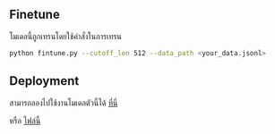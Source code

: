 ## Finetune
โมเดลนี้ถูกเทรนโดยใช้คำสั่งในการเทรน
```bash
python fintune.py --cutoff_len 512 --data_path <your_data.jsonl>
```
## Deployment 

สามารถลองไปใช้งานโมเดลตัวนี้ได้ [ที่นี่](https://colab.research.google.com/github/ohmreborn/conversation-generation-AIB2023/blob/main/llama-7b-hf/deployment.ipynb)

หรือ [ไฟล์นี้](https://github.com/ohmreborn/question-generation-AIB2023/blob/main/llama-7b-hf/deployment.ipynb)
